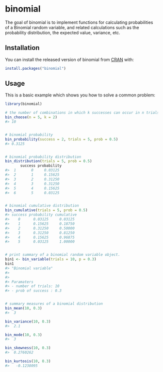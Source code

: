 # binomial

<!-- badges: start -->
<!-- badges: end -->

The goal of binomial is to implement functions for calculating probabilities of a Binomial random variable, and related calculations such as the probability distribution, the expected value, variance, etc.

## Installation

You can install the released version of binomial from [CRAN](https://CRAN.R-project.org) with:

``` r
install.packages("binomial")
```

## Usage

This is a basic example which shows you how to solve a common problem:

``` r
library(binomial)

# the number of combinations in which k successes can occur in n trials
bin_choose(n = 5, k = 2)
#> 10


# binomial probability
bin_probability(success = 2, trials = 5, prob = 0.5)
#> 0.3125


# binomial probability distribution
bin_distribution(trials = 5, prob = 0.5)
       success probability
#>  1       0     0.03125
#>  2       1     0.15625
#>  3       2     0.31250
#>  4       3     0.31250
#>  5       4     0.15625
#>  6       5     0.03125


# binomial cumulative distribution
bin_cumulative(trials = 5, prob = 0.5)
#> success probability cumulative
#>    0      0.03125     0.03125
#>    1      0.15625     0.18750
#>    2      0.31250     0.50000
#>    3      0.31250     0.81250
#>    4      0.15625     0.96875
#>    5      0.03125     1.00000


# print summary of a binomial random variable object.
bin1 <- bin_variable(trials = 10, p = 0.3) 
bin1
#> "Binomial variable"
#>
#>
#> Paramaters
#> - number of trials: 10
#> - prob of success : 0.3


# summary measures of a binomial distribution
bin_mean(10, 0.3)
#>  3

bin_variance(10, 0.3)
#>  2.1

bin_mode(10, 0.3)
#>  3

bin_skewness(10, 0.3)
#>  0.2760262

bin_kurtosis(10, 0.3)
#>   -0.1238095
```

